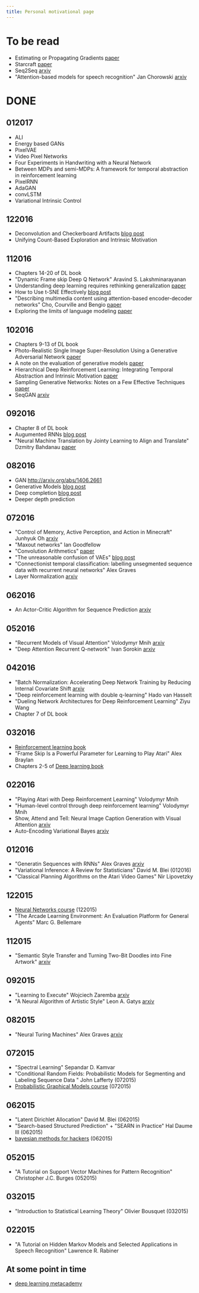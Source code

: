 ```yaml
---
title: Personal motivational page
---
```

# To be read
- Estimating or Propagating Gradients [paper](https://arxiv.org/pdf/1308.3432.pdf)
- Starcraft [paper](http://arxiv.org/abs/1609.02993)
- Seq2Seq [arxiv](http://arxiv.org/pdf/1409.3215.pdf)
- "Attention-based models for speech recognition" Jan Chorowski [arxiv](http://arxiv.org/pdf/1506.07503v1.pdf)

# DONE

## 012017
- ALI
- Energy based GANs
- PixelVAE
- Video Pixel Networks
- Four Experiments in Handwriting with a Neural Network
- Between MDPs and semi-MDPs: A framework for temporal abstraction in reinforcement learning
- PixelRNN
- AdaGAN
- convLSTM
- Variational Intrinsic Control


## 122016
- Deconvolution and Checkerboard Artifacts [blog post](http://distill.pub/2016/deconv-checkerboard/)
- Unifying Count-Based Exploration and Intrinsic Motivation

## 112016
- Chapters 14-20 of DL book
- "Dynamic Frame skip Deep Q Network" Aravind S. Lakshminarayanan
- Understanding deep learning requires rethinking generalization [paper](https://128.84.21.199/pdf/1611.03530.pdf)
- How to Use t-SNE Effectively [blog post](http://distill.pub/2016/misread-tsne/)
- "Describing multimedia content using attention-based encoder-decoder networks" Cho, Courville and Bengio [paper](http://arxiv.org/abs/1507.01053)
- Exploring the limits of language modeling [paper](https://arxiv.org/abs/1602.02410edited)

## 102016
- Chapters 9-13 of DL book
- Photo-Realistic Single Image Super-Resolution Using a Generative Adversarial Network [paper](https://arxiv.org/abs/1609.04802)
- A note on the evaluation of generative models [paper](https://arxiv.org/abs/1511.01844)
- Hierarchical Deep Reinforcement Learning: Integrating Temporal Abstraction and Intrinsic Motivation [paper](https://arxiv.org/abs/1604.06057)
- Sampling Generative Networks: Notes on a Few Effective Techniques [paper](https://arxiv.org/abs/1609.04468)
- SeqGAN [arxiv](https://arxiv.org/pdf/1609.05473v2.pdf)

## 092016
- Chapter 8 of DL book
- Augumented RNNs [blog post](http://distill.pub/2016/augmented-rnns/)
- "Neural Machine Translation by Jointy Learning to Align and Translate" Dzmitry Bahdanau [paper](https://arxiv.org/abs/1409.0473)

## 082016
- GAN http://arxiv.org/abs/1406.2661
- Generative Models [blog post](https://openai.com/blog/generative-models)
- Deep completion [blog post](http://bamos.github.io/2016/08/09/deep-completion/)
- Deeper depth prediction 

## 072016
- "Control of Memory, Active Perception, and Action in Minecraft" Junhyuk Oh [arxiv](https://arxiv.org/pdf/1605.09128.pdf)
- "Maxout networks" Ian Goodfellow
- "Convolution Arithmetics" [paper](https://arxiv.org/pdf/1603.07285v1.pdf)
- "The unreasonable confusion of VAEs" [blog post](https://jaan.io/unreasonable-confusion/)
- "Connectionist temporal classification: labelling unsegmented sequence data with recurrent neural networks" Alex Graves
- Layer Normalization [arxiv](https://arxiv.org/abs/1607.06450)

## 062016
- An Actor-Critic Algorithm for Sequence Prediction [arxiv](http://arxiv.org/abs/1607.07086)

## 052016
- "Recurrent Models of Visual Attention" Volodymyr Mnih [arxiv](http://papers.nips.cc/paper/5542-recurrent-models-of-visual-attention.pdf)
- "Deep Attention Recurrent Q-network" Ivan Sorokin [arxiv](https://arxiv.org/abs/1512.01693)

## 042016
- "Batch Normalization: Accelerating Deep Network Training by Reducing Internal Covariate Shift [arxiv](http://arxiv.org/abs/1502.03167)
- "Deep reinforcement learning with double q-learning" Hado van Hasselt
- "Dueling Network Architectures for Deep Reinforcement Learning" Ziyu Wang
- Chapter 7 of DL book

## 032016
- [Reinforcement learning book](https://webdocs.cs.ualberta.ca/~sutton/book/the-book.html)
- "Frame Skip Is a Powerful Parameter for Learning to Play Atari" Alex Braylan
- Chapters 2-5 of [Deep learning book](http://deeplearningbook.org)

## 022016
- "Playing Atari with Deep Reinforcement Learning" Volodymyr Mnih
- "Human-level control through deep reinforcement learning" Volodymyr Mnih
- Show, Attend and Tell: Neural Image Caption Generation with Visual Attention [arxiv](http://arxiv.org/abs/1502.03044)
- Auto-Encoding Variational Bayes [arxiv](https://arxiv.org/abs/1312.6114)

## 012016
- "Generatin Sequences with RNNs" Alex Graves [arxiv](http://arxiv.org/pdf/1308.0850v5.pdf)
- "Variational Inference: A Review for Statisticians" David M. Blei (012016)
- "Classical Planning Algorithms on the Atari Video Games" Nir Lipovetzky

## 122015
- [Neural Networks course](https://class.coursera.org/neuralnets-2012-001/lecture) (122015)
- "The Arcade Learning Environment: An Evaluation Platform for General Agents" Marc G. Bellemare

## 112015
- "Semantic Style Transfer and Turning Two-Bit Doodles into Fine Artwork" [arxiv](http://arxiv.org/pdf/1603.01768v1.pdf)

## 092015
- "Learning to Execute" Wojciech Zaremba [arxiv](http://arxiv.org/pdf/1410.4615v2.pdf)
- "A Neural Algorithm of Artistic Style" Leon A. Gatys [arxiv](http://arxiv.org/pdf/1508.06576v2.pdf)

## 082015
- "Neural Turing Machines" Alex Graves [arxiv](http://arxiv.org/pdf/1410.5401v2.pdf)

## 072015
- "Spectral Learning" Sepandar D. Kamvar 
- "Conditional Random Fields: Probabilistic Models for Segmenting and Labeling Sequence Data " John Lafferty (072015)
- [Probabilistic Graphical Models course](https://class.coursera.org/pgm-003/lecture) (072015)

## 062015
- "Latent Dirichlet Allocation" David M. Blei (062015)
- "Search-based Structured Prediction" + "SEARN in Practice" Hal Daume III (062015)
- [bayesian methods for hackers](http://camdavidsonpilon.github.io/Probabilistic-Programming-and-Bayesian-Methods-for-Hackers/#contents) (062015)

## 052015
- "A Tutorial on Support Vector Machines for Pattern Recognition" Christopher J.C. Burges (052015)

## 032015
- "Introduction to Statistical Learning Theory" Olivier Bousquet (032015)

## 022015
- "A Tutorial on Hidden Markov Models and Selected Applications in Speech Recognition" Lawrence R. Rabiner

## At some point in time
- [deep learning metacademy](https://www.metacademy.org/roadmaps/rgrosse/deep_learning)

